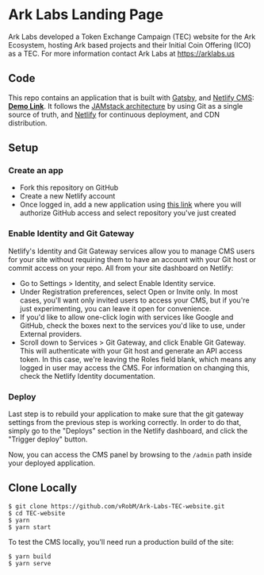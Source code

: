 # Ark Labs Landing Page

Ark Labs developed a Token Exchange Campaign (TEC) website for the Ark Ecosystem, hosting Ark based projects and their Initial Coin Offering (ICO) as a TEC. For more information contact Ark Labs at https://arklabs.us

## Code

This repo contains an application that is built with [Gatsby](https://www.gatsbyjs.org/), and [Netlify CMS](https://www.netlifycms.org): **[Demo Link](https://gatsby-netlify-cms.netlify.com/)**.
It follows the [JAMstack architecture](https://jamstack.org) by using Git as a single source of truth, and [Netlify](https://www.netlify.com) for continuous deployment, and CDN distribution.

## Setup

### Create an app

- Fork this repository on GitHub
- Create a new Netlify account
- Once logged in, add a new application using [this link](https://app.netlify.com/start) where you will authorize GitHub access and select repository you've just created

### Enable Identity and Git Gateway

Netlify's Identity and Git Gateway services allow you to manage CMS users for your site without requiring them to have an account with your Git host or commit access on your repo. All from your site dashboard on Netlify:

- Go to Settings > Identity, and select Enable Identity service.
- Under Registration preferences, select Open or Invite only. In most cases, you'll want only invited users to access your CMS, but if you're just experimenting, you can leave it open for convenience.
- If you'd like to allow one-click login with services like Google and GitHub, check the boxes next to the services you'd like to use, under External providers.
- Scroll down to Services > Git Gateway, and click Enable Git Gateway. This will authenticate with your Git host and generate an API access token. In this case, we're leaving the Roles field blank, which means any logged in user may access the CMS. For information on changing this, check the Netlify Identity documentation.

### Deploy

Last step is to rebuild your application to make sure that the git gateway settings from the previous step is working correctly. In order to do that, simply go to the "Deploys" section in the Netlify dashboard, and click the "Trigger deploy" button.

Now, you can access the CMS panel by browsing to the `/admin` path inside your deployed application.

## Clone Locally

```
$ git clone https://github.com/vRobM/Ark-Labs-TEC-website.git
$ cd TEC-website
$ yarn
$ yarn start
```

To test the CMS locally, you'll need run a production build of the site:

```
$ yarn build
$ yarn serve
```
